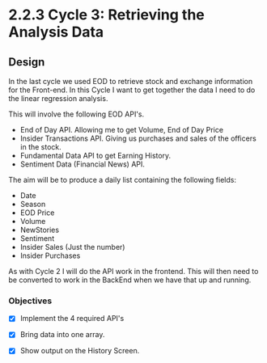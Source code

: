 # 2.2.3 Cycle 3: Retrieving the Analysis Data

## Design

In the last cycle we used EOD to retrieve stock and exchange information for the Front-end. In this Cycle I want to get together the data I need to do the linear regression analysis.

This will involve the following EOD API's.

* End of Day API. Allowing me to get Volume, End of Day Price&#x20;
* Insider Transactions API. Giving us purchases and sales of the officers in the stock.
* Fundamental Data API to get Earning History.
* Sentiment Data (Financial News) API.&#x20;

The aim will be to produce a daily list containing the following fields:

* Date
* Season
* EOD Price
* Volume
* NewStories
* Sentiment
* Insider Sales (Just the number)
* Insider Purchases&#x20;

As with Cycle 2 I will do the API work in the frontend. This will then need to be converted to work in the BackEnd when we have that up and running.

### Objectives

* [x] Implement the 4 required API's
* [x] Bring data into one array.
* [x] Show output on the History Screen.







